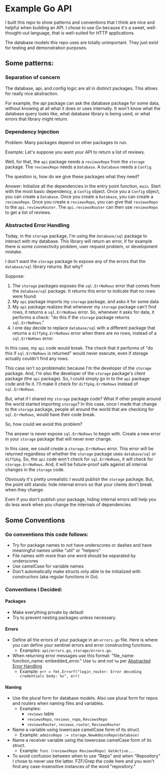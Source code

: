 # Example Go API

I built this repo to show patterns and conventions that I think are nice and helpful when building an API. I chose to use Go because it's a sweet, well-thought-out language, that is well-suited for HTTP applications.

The database models this repo uses are totally unimportant. They just exist for testing and demonstration purposes.

## Some patterns:

### Separation of concern

The database, api, and config logic are all in distinct packages. This allows for really nice abstraction.

For example, the api package can ask the database package for some data, without knowing at all what it does or uses internally. It won't know what the database query looks like, what database library is being used, or what errors that library might return.

### Dependency Injection

Problem: Many packages depend on other packages to run.

Example: Let's suppose you want your API to return a list of reviews.

Well, for that, the `api` package needs a `reviewsRepo` from the `storage` package. The `reviewsRepo` needs a `Database`. A `Database` needs a `Config`.

The question is, how do we give these packages what they need?

Answer: Initialize all the dependencies in the entry point function, `main`. Start with the most basic dependency, a `Config` object. Once you a `Config` object, you can create a `Database`. Once you create a `Database`, you can create a `reviewsRepo`. Once you create a `reviewsRepo`, you can give that `reviewsRepo` to the `api.reviewsRouter`. The `api.reviewsRouter` can then use `reviewsRepo` to get a list of reviews.

### Abstracted Error Handling

Today, in the `storage` package, I'm using the `database/sql` package to interact with my database. This library will return an error, if for example there is some connectivity problem, user request problem, or development mistake.

I don't want the `storage` package to expose any of the errors that the `database/sql` library returns. But why?

Suppose:
1) The `storage` packages exposes the `sql.ErrNoRows` error that comes from the `database/sql` package. It returns this error to indicate that no rows were found.
2) My `api` package imports my `storage` package, and asks it for some data
3) My `api` package realizes that whenever my `storage` package can't find rows, it returns a `sql.ErrNoRows` error. So, whenever it asks for data, it performs a check: "do this if the `storage` package returns `sql.ErrNoRows`."
4) I one day decide to replace `database/sql` with a different package that returns a `diffpkg.ErrNoRows` error when there are no rows, instead of a `sql.ErrNoRows` error.

In this case, my `api` code would break. The check that it performs of "do this if `sql.ErrNoRows` is returned" would never execute, even if storage actually couldn't find any rows.

This case isn't so problematic because I'm the developer of the `storage` package. And, I'm also the developer of the `storage` package's client package (the `api` package). So, I could simply go in to the `api` package code and fix it. I'll make it check for `diffpkg.ErrNoRows` instead of `sql.ErrNoRows`.

But, what if I shared my `storage` package code? What if other people around the world started importing `storage`? In this case, once I made that change to the `storage` package, people all around the world that are checking for `sql.ErrNoRows`, would have their code break.

So, how could we avoid this problem?

The answer is never expose `sql.ErrNoRows` to begin with. Create a new error in your `storage` package that will never ever change.

In this case, we could create a `storage.ErrNoRows` error. This error will be returned regardless of whether the `storage` package uses `database/sql` or `diffpkg`. So, the `api` code won't check for `sql.ErrNoRows`, it will check for `storage.ErrNoRows`. And, it will be future-proof safe against all internal changes in the `storage` code.

Obviously it's pretty unrealistic I would publish the `storage` package. But, the point still stands: hide internal errors so that your clients don't break when they change.

Even if you don't publish your package, hiding internal errors will help you do less work when you change the internals of dependencies.

## Some Conventions

### Go conventions this code follows:

* Try for package names to not have underscores or dashes and have meaningful names unlike "util" or "helpers"
* File names with more than one word should be separated by underscores
* Use camelCase for variable names
* Don't automatically make structs only able to be initialized with constructors (aka regular functions in Go).

### Conventions I Decided:

#### Packages
* Make everything private by default
* Try to prevent nesting packages unless necessary.

#### Errors

* Define all the errors of your package in an `errors.go` file. Here is where you can define your sentinel errors and error constructing functions.
    * Examples: `api/errors.go`, `storage/errors.go`.
* When returning error messages use this format: "file\_name: function\_name: embedded\_error." Use `%v` and not `%w` per [Abstracted Error Handling](#abstracted-error-handling)
    * Example: `err = fmt.Errorf("login_router: Error decoding credentials body: %v", err)`

#### Naming

* Use the plural form for database models. Also use plural form for repos and routers when naming files and variables.
    * Examples:
        * `reviews` table
        * `reviewsRepo`, `reviews_repo`, `ReviewsRepo`
        * `reviewsRouter`, `reviews_router`, `ReviewsRouter`
* Name a variable using lowercase camelCase form of its struct.
    * Example: `adminsRepo := storage.NewAdminsRepo(database)`
* Name a receiver variable using the lowercase camelCase form of its struct.
    * Example: `func (reviewsRepo ReviewsRepo) GetActive...`
* To avoid confusion between when to use "Repo" and when "Repository" I chose to never use the latter. FZF/Grep the code here and you won't find any case-insensitive instances of the word "repository."

